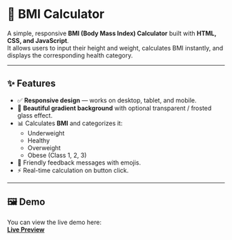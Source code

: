 # 🌟 BMI Calculator

A simple, responsive **BMI (Body Mass Index) Calculator** built with **HTML, CSS, and JavaScript**.  
It allows users to input their height and weight, calculates BMI instantly, and displays the corresponding health category.

---

## ✨ Features
- ✅ **Responsive design** — works on desktop, tablet, and mobile.
- 🎨 **Beautiful gradient background** with optional transparent / frosted glass effect.
- 📊 Calculates **BMI** and categorizes it:
  - Underweight
  - Healthy
  - Overweight
  - Obese (Class 1, 2, 3)
- 💬 Friendly feedback messages with emojis.
- ⚡ Real-time calculation on button click.

---

## 🖼 Demo
You can view the live demo here:  
[**Live Preview**](https://singhakash1411.github.io/BMI-Calculator/)


